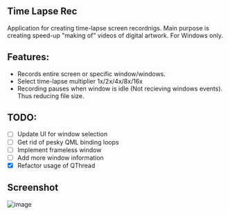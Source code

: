## Time Lapse Rec

Application for creating time-lapse screen recordnigs. Main purpose is creating speed-up "making of"
videos of digital artwork. For Windows only.

## Features:

* Records entire screen or specific window/windows.
* Select time-lapse multiplier 1x/2x/4x/8x/16x
* Recording pauses when window is idle (Not recieving windows events). Thus reducing file size.

## TODO:

- [ ] Update UI for window selection
- [ ] Get rid of pesky QML binding loops
- [ ] Implement frameless window
- [ ] Add more window information
- [x] Refactor usage of QThread

## Screenshot

![image](https://user-images.githubusercontent.com/28277100/88574246-b15c6080-d04a-11ea-92a8-74b62826e1d2.png)
